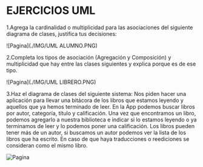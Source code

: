 # EJERCICIOS UML

1.Agrega la cardinalidad o multiplicidad para las asociaciones del siguiente diagrama de clases, justifica tus decisiones:

![Pagina](./IMG/UML ALUMNO.PNG)

2.Completa los tipos de asociación (Agregación y Composición) y multiplicidad que hay entre las clases siguientes y explica porque es de ese tipo.

![Pagina](./IMG/UML LIBRERO.PNG)

3.Haz el diagrama de clases del siguiente sistema:
Nos piden hacer una aplicación para llevar una bitácora de los libros
que estamos leyendo y aquellos que ya hemos terminado de leer. 
En la App podemos buscar libros por autor, categoría, título y calificación.
Una vez que encontramos un libro, podemos agregarlo a nuestra biblioteca e indicar
si lo estamos leyendo o ya terminamos de leer y lo podemos poner una calificación.
Los libros pueden tener más de un autor, si buscamos un autor podemos ver la
lista de los libros que ha escrito. En caso de que haya traducciones o reediciones 
se consideran como el mismo libro. 

![Pagina](./IMG/APK.PNG)
